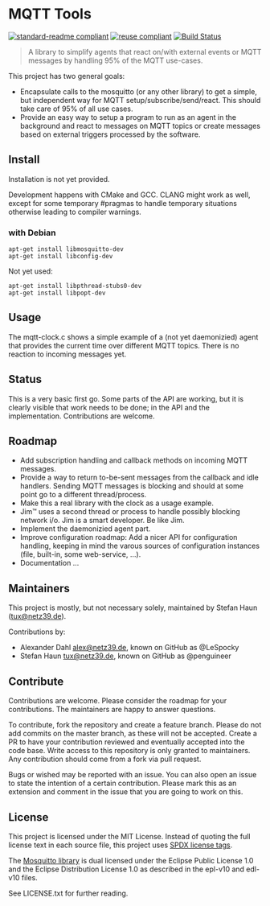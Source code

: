 # MQTT Tools

[![standard-readme compliant](https://img.shields.io/badge/readme%20style-standard-brightgreen.svg?style=flat-square)](https://github.com/RichardLitt/standard-readme)
[![reuse compliant](https://reuse.software/badge/reuse-compliant.svg)](https://reuse.software/)
[![Build Status](https://travis-ci.org/penguineer/mqtt-tools.svg?branch=master)](https://travis-ci.org/penguineer/mqtt-tools)

> A library to simplify agents that react on/with external events or MQTT messages by handling 95% of the MQTT use-cases.

This project has two general goals:
* Encapsulate calls to the mosquitto (or any other library) to get a simple, but independent way for MQTT setup/subscribe/send/react. This should take care of 95% of all use cases.
* Provide an easy way to setup a program to run as an agent in the background and react to messages on MQTT topics or create messages based on external triggers processed by the software.

## Install
Installation is not yet provided.

Development happens with CMake and GCC.
CLANG might work as well, except for some temporary #pragmas to handle temporary situations otherwise leading to compiler warnings.

### with Debian
```
apt-get install libmosquitto-dev
apt-get install libconfig-dev
```

Not yet used:
```
apt-get install libpthread-stubs0-dev
apt-get install libpopt-dev
```

## Usage
The mqtt-clock.c shows a simple example of a (not yet daemonizied) agent that provides the current time over different MQTT topics. There is no reaction to incoming messages yet.

## Status
This is a very basic first go. Some parts of the API are working, but it is clearly visible that work needs to be done; in the API and the implementation. Contributions are welcome.


## Roadmap
* Add subscription handling and callback methods on incoming MQTT messages.
* Provide a way to return to-be-sent messages from the callback and idle handlers. Sending MQTT messages is blocking and should at some point go to a different thread/process.
* Make this a real library with the clock as a usage example.
* Jim™ uses a second thread or process to handle possibly blocking network i/o. Jim is a smart developer. Be like Jim.
* Implement the daemonizied agent part.
* Improve configuration roadmap: Add a nicer API for configuration handling, keeping in mind the varous sources of configuration instances (file, built-in, some web-service, …).
* Documentation …

## Maintainers

This project is mostly, but not necessary solely, maintained by Stefan Haun (<tux@netz39.de>).

Contributions by:
* Alexander Dahl <alex@netz39.de>, known on GitHub as @LeSpocky
* Stefan Haun <tux@netz39.de>, known on GitHub as @penguineer

## Contribute
Contributions are welcome. Please consider the roadmap for your contributions. The maintainers are happy to answer questions.

To contribute, fork the repository and create a feature branch. Please do not add commits on the master branch, as these will not be accepted. Create a PR to have your contribution reviewed and eventually accepted into the code base. Write access to this repository is only granted to maintainers. Any contribution should come from a fork via pull request.

Bugs or wished may be reported with an issue. You can also open an issue to state the intention of a certain contribution. Please mark this as an extension and comment in the issue that you are going to work on this.


## License

This project is licensed under the MIT License.
Instead of quoting the full license text in each source file, this project uses [SPDX license tags](https://spdx.org/).

The [Mosquitto library](https://mosquitto.org/) is dual licensed under the Eclipse Public License 1.0 and the Eclipse Distribution License 1.0 as described in the epl-v10 and edl-v10 files.

See LICENSE.txt for further reading.
